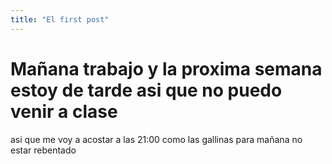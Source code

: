```yaml
---
title: "El first post"
---
```


# Mañana trabajo y la proxima semana estoy de tarde asi que no puedo venir a clase

asi que me voy a acostar a las 21:00 como las gallinas para mañana no estar rebentado
